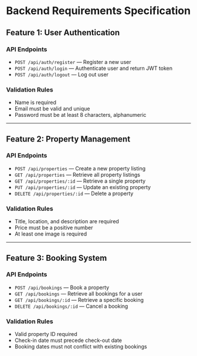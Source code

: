 # Backend Requirements Specification

## Feature 1: User Authentication

### API Endpoints

- `POST /api/auth/register` — Register a new user
- `POST /api/auth/login` — Authenticate user and return JWT token
- `POST /api/auth/logout` — Log out user

### Validation Rules

- Name is required
- Email must be valid and unique
- Password must be at least 8 characters, alphanumeric

---

## Feature 2: Property Management

### API Endpoints

- `POST /api/properties` — Create a new property listing
- `GET /api/properties` — Retrieve all property listings
- `GET /api/properties/:id` — Retrieve a single property
- `PUT /api/properties/:id` — Update an existing property
- `DELETE /api/properties/:id` — Delete a property

### Validation Rules

- Title, location, and description are required
- Price must be a positive number
- At least one image is required

---

## Feature 3: Booking System

### API Endpoints

- `POST /api/bookings` — Book a property
- `GET /api/bookings` — Retrieve all bookings for a user
- `GET /api/bookings/:id` — Retrieve a specific booking
- `DELETE /api/bookings/:id` — Cancel a booking

### Validation Rules

- Valid property ID required
- Check-in date must precede check-out date
- Booking dates must not conflict with existing bookings